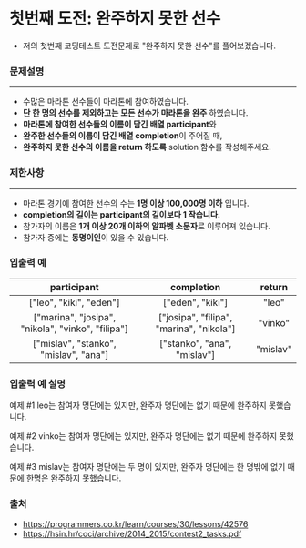 첫번째 도전: 완주하지 못한 선수
=====
- 저의 첫번째 코딩테스트 도전문제로 "완주하지 못한 선수"를 풀어보겠습니다.

### 문제설명
---
* 수많은 마라톤 선수들이 마라톤에 참여하였습니다. 
* **단 한 명의 선수를 제외하고는 모든 선수가 마라톤을 완주** 하였습니다.
* **마라톤에 참여한 선수들의 이름이 담긴 배열 participant**와 
* **완주한 선수들의 이름이 담긴 배열 completion**이 주어질 때, 
* **완주하지 못한 선수의 이름을 return 하도록** solution 함수를 작성해주세요.

### 제한사항
---
* 마라톤 경기에 참여한 선수의 수는 **1명 이상 100,000명 이하** 입니다.
* **completion의 길이는 participant의 길이보다 1 작습니다.**
* 참가자의 이름은 **1개 이상 20개 이하의 알파벳 소문자**로 이루어져 있습니다.
* 참가자 중에는 **동명이인**이 있을 수 있습니다.

### 입출력 예
|participant|completion|return|
|:---:|:---:|:---:|
|["leo", "kiki", "eden"]|["eden", "kiki"]|"leo"|
|["marina", "josipa", "nikola", "vinko", "filipa"]|["josipa", "filipa", "marina", "nikola"]|"vinko"|
|["mislav", "stanko", "mislav", "ana"]|["stanko", "ana", "mislav"]|"mislav"|

### 입출력 예 설명
예제 #1
leo는 참여자 명단에는 있지만, 완주자 명단에는 없기 때문에 완주하지 못했습니다.

예제 #2
vinko는 참여자 명단에는 있지만, 완주자 명단에는 없기 때문에 완주하지 못했습니다.

예제 #3
mislav는 참여자 명단에는 두 명이 있지만, 완주자 명단에는 한 명밖에 없기 때문에 한명은 완주하지 못했습니다.



### 출처
- https://programmers.co.kr/learn/courses/30/lessons/42576
- https://hsin.hr/coci/archive/2014_2015/contest2_tasks.pdf
